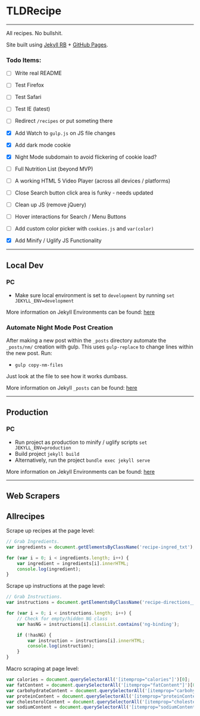 # TLDRecipe
---
All recipes. No bullshit.

Site built using [Jekyll RB](https://jekyllrb.com/) + [GitHub Pages](https://pages.github.com/).


### Todo Items:
- [ ] Write real README
- [ ] Test Firefox
- [ ] Test Safari
- [ ] Test IE (latest)
- [ ] Redirect `/recipes` or put someting there
- [x] Add Watch to `gulp.js` on JS file changes
- [x] Add dark mode cookie
- [x] Night Mode subdomain to avoid flickering of cookie load?
- [ ] Full Nutrition List (beyond MVP)
- [ ] A working HTML 5 Video Player (across all devices / platforms)
- [ ] Close Search button click area is funky - needs updated
- [ ] Clean up JS (remove jQuery)
- [ ] Hover interactions for Search / Menu Buttons
- [ ] Add custom color picker with `cookies.js` and `var(color)`
- [x] Add Minify / Uglify JS Functionality


---
## Local Dev
### PC
- Make sure local environment is set to `development` by running `set JEKYLL_ENV=development`

More information on Jekyll Environments can be found: [here](https://jekyllrb.com/docs/configuration/environments/)

### Automate Night Mode Post Creation
After making a new post within the `_posts` directory automate the `_posts/nm/` creation with gulp. This uses `gulp-replace` to change lines within the new post. Run:
- `gulp copy-nm-files`

Just look at the file to see how it works dumbass.

More information on Jekyll `_posts` can be found: [here](https://jekyllrb.com/docs/posts/)

---
## Production
### PC
- Run project as production to minify / uglify scripts `set JEKYLL_ENV=production`
- Build project `jekyll build`
- Alternatively, run the project `bundle exec jekyll serve`

More information on Jekyll Environments can be found: [here](https://jekyllrb.com/docs/configuration/environments/)


---
## Web Scrapers

## Allrecipes
Scrape up recipes at the page level:
```javascript
// Grab Ingredients.
var ingredients = document.getElementsByClassName('recipe-ingred_txt');

for (var i = 0; i < ingredients.length; i++) {
    var ingredient = ingredients[i].innerHTML;
    console.log(ingredient);
}
```

Scrape up instructions at the page level:

```javascript
// Grab Instructions.
var instructions = document.getElementsByClassName('recipe-directions__list--item');

for (var i = 0; i < instructions.length; i++) {
    // Check for empty/hidden NG class
    var hasNG = instructions[i].classList.contains('ng-binding');

    if (!hasNG) {
        var instruction = instructions[i].innerHTML;
        console.log(instruction);
    }
}
```

Macro scraping at page level:
```javascript
var calories = document.querySelectorAll('[itemprop="calories"]')[0];
var fatContent = document.querySelectorAll('[itemprop="fatContent"]')[0];
var carbohydrateContent = document.querySelectorAll('[itemprop="carbohydrateContent"]')[0];
var proteinContent = document.querySelectorAll('[itemprop="proteinContent"]')[0];
var cholesterolContent = document.querySelectorAll('[itemprop="cholesterolContent"]')[0];
var sodiumContent = document.querySelectorAll('[itemprop="sodiumContent"]')[0];
```

